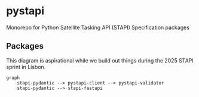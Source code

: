 # pystapi

Monorepo for Python Satellite Tasking API (STAPI) Specification packages

## Packages

This diagram is aspirational while we build out things during the 2025 STAPI sprint in Lisbon.

```mermaid
graph
    stapi-pydantic --> pystapi-client --> pystapi-validator
    stapi-pydantic --> stapi-fastapi
```
